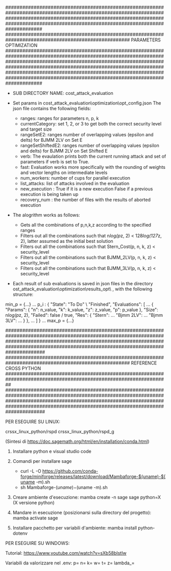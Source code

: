 #############################################################################################################################################################################################################################################
#################################################################################################### PARAMETERS OPTIMIZATION ################################################################################################################
#############################################################################################################################################################################################################################################

- SUB DIRECTORY NAME: cost_attack_evaluation
- Set params in cost_attack_evaluation\optimization\opt_config.json
     The json file contains the following fields:
     - ranges: ranges for parameters n, p, k
     - currentCategory: set 1, 2, or 3 to get both the correct security level and target size
     - rangeSetE2: ranges number of overlapping values (epsilon and delts) for BJMM 2LV on Set E
     - rangeSetShiftedE2: ranges number of overlapping values (epsilon and delts) for BJMM 2LV on Set Shifted E
     - verb: The evaulation prints both the current running attack and set of parameters if verb is set to True.
     - fast: Evaluation works more specifically with the rounding of weights and vector lengths on intermediate levels
     - num_workers: number of cups for parallel execution
     - list_attacks: list of attacks involved in the evaluation
     - new_execution : True if it is a new execution False if a previous execution is being taken up 
     - recovery_num : the number of files with the results of aborted execution

- The alogrithm works as follows:
     - Gets all the combinations of p,n,k,z according to the specified ranges
     - Filters out all the combinations such that n*log(p*z, 2) < 128*log(127*z, 2), latter assumed as the initial best solution
     - Filters out all the combinations such that Stern_Cost(p, n, k, z) < security_level
     - Filters out all the combinations such that BJMM_2LV(p, n, k, z) < security_level
     - Filters out all the combinations such that BJMM_3LV(p, n, k, z) < security_level
- Each result of sub evaluations is saved in json files in the directory ost_attack_evaluation\optimization\results_opt\ , with the following structure:

min_p = {...}
...
p_i : {
     "State": "To Do" \ "Finished",
     "Evaluations": [
         ...
         {
             "Params": {
                 "n": n_value,
                 "k": k_value,
                 "z": z_value,
                 "p": p_value
             },
             "Size": n*log(p*z, 2),
             "Failed": false / true,
             "Res": {
                        "Stern": ...
                        "Bjmm 2LV": ...
                        "Bjmm 3LV": ...
                    }
         },
         ...
   ]
  }
...
max_p = {...}


  
        
  
  




















##############################################################################################################################################################################################################################################
#################################################################################################### REFERENCE CROSS PYTHON ##################################################################################################################
##############################################################################################################################################################################################################################################


PER ESEGUIRE SU LINUX:

crssx_linux_python/rspd
crssx_linux_python/rspd_g

(Sintesi di https://doc.sagemath.org/html/en/installation/conda.html)

1) Installare python e visual studio code
2) Comandi per installare sage
   -  curl -L -O https://github.com/conda-forge/miniforge/releases/latest/download/Mambaforge-$(uname)-$(uname -m).sh
   - sh Mambaforge-$(uname)-$(uname -m).sh
   
3) Creare ambiente d'esecuzione: mamba create -n sage sage python=X  (X versione python)
4) Mandare in esecuzione (posizionarsi sulla directory del progetto): mamba activate sage
5) Installare pacchetto per variabili d'ambiente: mamba install python-dotenv


PER ESEGUIRE SU WINDOWS:

Tutorial: https://www.youtube.com/watch?v=sXb58bIstIw



Variabili da valorizzare nel .env:
p=
n=
k=
w=
t=
z=
lambda_=

